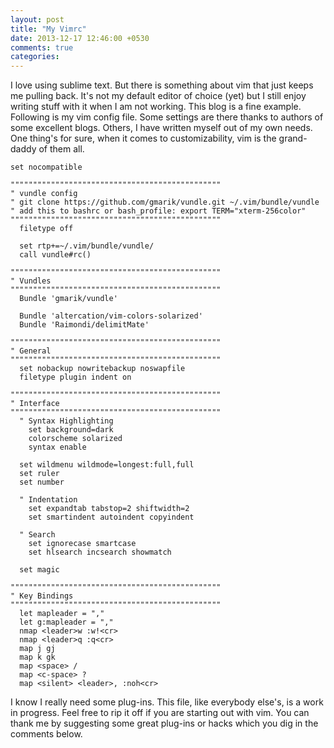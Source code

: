 ```yaml
---
layout: post
title: "My Vimrc"
date: 2013-12-17 12:46:00 +0530
comments: true
categories: 
---
```


I love using sublime text. But there is something about vim that just keeps me pulling back. It's not my default editor of choice (yet) but I still enjoy writing stuff with it when I am not working. This blog is a fine example. Following is my vim config file. Some settings are there thanks to authors of some excellent blogs. Others, I have written myself out of my own needs. One thing's for sure, when it comes to customizability, vim is the grand-daddy of them all.

``` vim
set nocompatible

"""""""""""""""""""""""""""""""""""""""""""""""
" vundle config
" git clone https://github.com/gmarik/vundle.git ~/.vim/bundle/vundle
" add this to bashrc or bash_profile: export TERM="xterm-256color"
"""""""""""""""""""""""""""""""""""""""""""""""
  filetype off

  set rtp+=~/.vim/bundle/vundle/
  call vundle#rc()

"""""""""""""""""""""""""""""""""""""""""""""""
" Vundles
"""""""""""""""""""""""""""""""""""""""""""""""
  Bundle 'gmarik/vundle'

  Bundle 'altercation/vim-colors-solarized'
  Bundle 'Raimondi/delimitMate'

"""""""""""""""""""""""""""""""""""""""""""""""
" General
"""""""""""""""""""""""""""""""""""""""""""""""
  set nobackup nowritebackup noswapfile
  filetype plugin indent on

"""""""""""""""""""""""""""""""""""""""""""""""
" Interface
"""""""""""""""""""""""""""""""""""""""""""""""
  " Syntax Highlighting
    set background=dark
    colorscheme solarized
    syntax enable

  set wildmenu wildmode=longest:full,full
  set ruler
  set number

  " Indentation
    set expandtab tabstop=2 shiftwidth=2 
    set smartindent autoindent copyindent

  " Search
    set ignorecase smartcase
    set hlsearch incsearch showmatch

  set magic

"""""""""""""""""""""""""""""""""""""""""""""""
" Key Bindings
"""""""""""""""""""""""""""""""""""""""""""""""
  let mapleader = ","
  let g:mapleader = ","
  nmap <leader>w :w!<cr>
  nmap <leader>q :q<cr>
  map j gj
  map k gk
  map <space> /
  map <c-space> ?
  map <silent> <leader>, :noh<cr>
```
I know I really need some plug-ins. This file, like everybody else's, is a work in progress. Feel free to rip it off if you are starting out with vim. You can thank me by suggesting some great plug-ins or hacks which you dig in the comments below.

